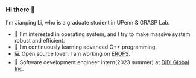 ### Hi there 👋

I'm Jianping Li, who is a graduate student in UPenn & GRASP Lab.

<!-- Checkout my [résumé](https://github.com/jpli02/jpli02/blob/main/resume.pdf) (Last updated at 2022/11/09). -->

- 🔭 I'm interested in operating system, and I try to make massive system robust and efficient.
- 🌱 I’m continuously learning advanced C++ programming.
- 💻 Open source lover: I am working on [EROFS](https://docs.kernel.org/filesystems/erofs.html).
- 🚗 Software development engineer intern(2023 summer) at [DiDi Global Inc](https://www.linkedin.com/company/didiglobal/).
